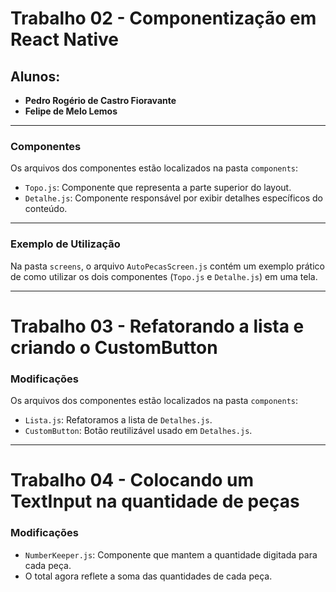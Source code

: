 # Trabalho 02 - Componentização em React Native

## Alunos:
- **Pedro Rogério de Castro Fioravante**
- **Felipe de Melo Lemos**

---

### **Componentes**
Os arquivos dos componentes estão localizados na pasta `components`:

- `Topo.js`: Componente que representa a parte superior do layout.
- `Detalhe.js`: Componente responsável por exibir detalhes específicos do conteúdo.

---

### **Exemplo de Utilização**
Na pasta `screens`, o arquivo `AutoPecasScreen.js` contém um exemplo prático de como utilizar os dois componentes (`Topo.js` e `Detalhe.js`) em uma tela.

---

# Trabalho 03 - Refatorando a lista e criando o CustomButton

### **Modificações**
Os arquivos dos componentes estão localizados na pasta `components`:

- `Lista.js`: Refatoramos a lista de `Detalhes.js`.
- `CustomButton`: Botão reutilizável usado em `Detalhes.js`.

---

# Trabalho 04 - Colocando um TextInput na quantidade de peças

### **Modificações**

- `NumberKeeper.js`: Componente que mantem a quantidade digitada para cada peça.
- O total agora reflete a soma das quantidades de cada peça.